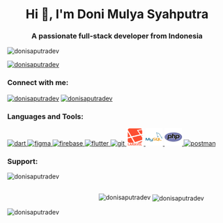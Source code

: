 <h1 align="center">Hi 👋, I'm Doni Mulya Syahputra</h1>
<h3 align="center">A passionate full-stack developer from Indonesia</h3>

<p align="left"> <img src="https://komarev.com/ghpvc/?username=donisaputradev&label=Profile%20views&color=0e75b6&style=flat" alt="donisaputradev" /> </p>

<p align="left"> <a href="https://github.com/ryo-ma/github-profile-trophy"><img src="https://github-profile-trophy.vercel.app/?username=donisaputradev" alt="donisaputradev" /></a> </p>

<h3 align="left">Connect with me:</h3>
<p align="left">
<a href="https://linkedin.com/in/donisaputradev" target="blank"><img align="center" src="https://raw.githubusercontent.com/rahuldkjain/github-profile-readme-generator/master/src/images/icons/Social/linked-in-alt.svg" alt="donisaputradev" height="30" width="40" /></a>
<a href="https://instagram.com/donisaputradev" target="blank"><img align="center" src="https://raw.githubusercontent.com/rahuldkjain/github-profile-readme-generator/master/src/images/icons/Social/instagram.svg" alt="donisaputradev" height="30" width="40" /></a>
</p>

<h3 align="left">Languages and Tools:</h3>
<p align="left"> <a href="https://dart.dev" target="_blank" rel="noreferrer"> <img src="https://www.vectorlogo.zone/logos/dartlang/dartlang-icon.svg" alt="dart" width="40" height="40"/> </a> <a href="https://www.figma.com/" target="_blank" rel="noreferrer"> <img src="https://www.vectorlogo.zone/logos/figma/figma-icon.svg" alt="figma" width="40" height="40"/> </a> <a href="https://firebase.google.com/" target="_blank" rel="noreferrer"> <img src="https://www.vectorlogo.zone/logos/firebase/firebase-icon.svg" alt="firebase" width="40" height="40"/> </a> <a href="https://flutter.dev" target="_blank" rel="noreferrer"> <img src="https://www.vectorlogo.zone/logos/flutterio/flutterio-icon.svg" alt="flutter" width="40" height="40"/> </a> <a href="https://git-scm.com/" target="_blank" rel="noreferrer"> <img src="https://www.vectorlogo.zone/logos/git-scm/git-scm-icon.svg" alt="git" width="40" height="40"/> </a> <a href="https://laravel.com/" target="_blank" rel="noreferrer"> <img src="https://raw.githubusercontent.com/devicons/devicon/master/icons/laravel/laravel-plain-wordmark.svg" alt="laravel" width="40" height="40"/> </a> <a href="https://www.mysql.com/" target="_blank" rel="noreferrer"> <img src="https://raw.githubusercontent.com/devicons/devicon/master/icons/mysql/mysql-original-wordmark.svg" alt="mysql" width="40" height="40"/> </a> <a href="https://www.php.net" target="_blank" rel="noreferrer"> <img src="https://raw.githubusercontent.com/devicons/devicon/master/icons/php/php-original.svg" alt="php" width="40" height="40"/> </a> <a href="https://postman.com" target="_blank" rel="noreferrer"> <img src="https://www.vectorlogo.zone/logos/getpostman/getpostman-icon.svg" alt="postman" width="40" height="40"/> </a> </p>

<h3 align="left">Support:</h3>
<p><a href="https://www.buymeacoffee.com/donisaputradev"> <img align="left" src="https://cdn.buymeacoffee.com/buttons/v2/default-yellow.png" height="50" width="210" alt="donisaputradev" /></a></p><br><br>

<p><img align="left" src="https://github-readme-stats.vercel.app/api/top-langs?username=donisaputradev&show_icons=true&locale=en&layout=compact" alt="donisaputradev" /></p>

<p>&nbsp;<img align="center" src="https://github-readme-stats.vercel.app/api?username=donisaputradev&show_icons=true&locale=en" alt="donisaputradev" /></p>

<p><img align="center" src="https://github-readme-streak-stats.herokuapp.com/?user=donisaputradev&" alt="donisaputradev" /></p>
